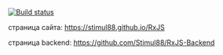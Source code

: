 [![Build status](https://ci.appveyor.com/api/projects/status/0a7n7bi66p2vewh8?svg=true)](https://ci.appveyor.com/project/Stimul88/rxjs-backend)

страница сайта: https://stimul88.github.io/RxJS

страница backend: https://github.com/Stimul88/RxJS-Backend
